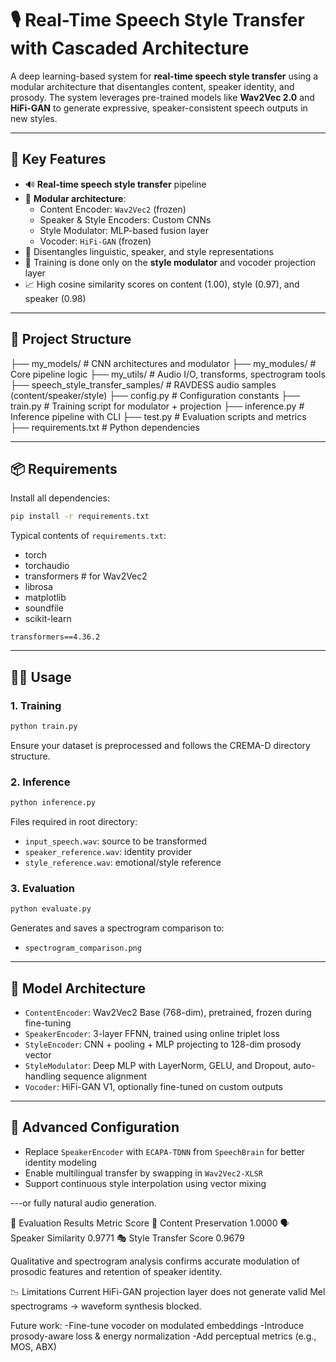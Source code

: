 # 🎙️ Real-Time Speech Style Transfer with Cascaded Architecture

A deep learning-based system for **real-time speech style transfer** using a modular architecture that disentangles content, speaker identity, and prosody. The system leverages pre-trained models like **Wav2Vec 2.0** and **HiFi-GAN** to generate expressive, speaker-consistent speech outputs in new styles.

---

## 🚀 Key Features

- 🔊 **Real-time speech style transfer** pipeline
- 🧠 **Modular architecture**:
  - Content Encoder: `Wav2Vec2` (frozen)
  - Speaker & Style Encoders: Custom CNNs
  - Style Modulator: MLP-based fusion layer
  - Vocoder: `HiFi-GAN` (frozen)
- 🎯 Disentangles linguistic, speaker, and style representations
- 🔁 Training is done only on the **style modulator** and vocoder projection layer
- 📈 High cosine similarity scores on content (1.00), style (0.97), and speaker (0.98)

---

## 🧩 Project Structure
├── my_models/ # CNN architectures and modulator
├── my_modules/ # Core pipeline logic
├── my_utils/ # Audio I/O, transforms, spectrogram tools
├── speech_style_transfer_samples/ # RAVDESS audio samples (content/speaker/style)
├── config.py # Configuration constants
├── train.py # Training script for modulator + projection
├── inference.py # Inference pipeline with CLI
├── test.py # Evaluation scripts and metrics
├── requirements.txt # Python dependencies


---

## 📦 Requirements
Install all dependencies:
```bash
pip install -r requirements.txt
```
Typical contents of `requirements.txt`:
- torch
- torchaudio
- transformers  # for Wav2Vec2
- librosa
- matplotlib
- soundfile
- scikit-learn
```
transformers==4.36.2
```

---

## 🏃‍♂️ Usage

### 1. Training
```bash
python train.py
```
Ensure your dataset is preprocessed and follows the CREMA-D directory structure.

### 2. Inference
```bash
python inference.py
```
Files required in root directory:
- `input_speech.wav`: source to be transformed
- `speaker_reference.wav`: identity provider
- `style_reference.wav`: emotional/style reference

### 3. Evaluation
```bash
python evaluate.py
```
Generates and saves a spectrogram comparison to:
- `spectrogram_comparison.png`

---

## 🎯 Model Architecture
- `ContentEncoder`: Wav2Vec2 Base (768-dim), pretrained, frozen during fine-tuning
- `SpeakerEncoder`: 3-layer FFNN, trained using online triplet loss
- `StyleEncoder`: CNN + pooling + MLP projecting to 128-dim prosody vector
- `StyleModulator`: Deep MLP with LayerNorm, GELU, and Dropout, auto-handling sequence alignment
- `Vocoder`: HiFi-GAN V1, optionally fine-tuned on custom outputs

---

## 🔧 Advanced Configuration
- Replace `SpeakerEncoder` with `ECAPA-TDNN` from `SpeechBrain` for better identity modeling
- Enable multilingual transfer by swapping in `Wav2Vec2-XLSR`
- Support continuous style interpolation using vector mixing

---or fully natural audio generation.

🧪 Evaluation Results
Metric	Score
🎯 Content Preservation	1.0000
🗣️ Speaker Similarity	0.9771
🎭 Style Transfer Score	0.9679

Qualitative and spectrogram analysis confirms accurate modulation of prosodic features and retention of speaker identity.

📉 Limitations
Current HiFi-GAN projection layer does not generate valid Mel spectrograms → waveform synthesis blocked.

Future work:
  -Fine-tune vocoder on modulated embeddings
  -Introduce prosody-aware loss & energy normalization
  -Add perceptual metrics (e.g., MOS, ABX)
